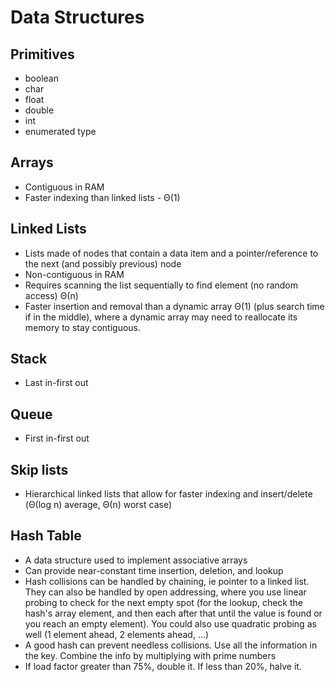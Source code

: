 # Data Structures


## Primitives

- boolean
- char
- float
- double
- int
- enumerated type


## Arrays

- Contiguous in RAM
- Faster indexing than linked lists - Θ(1)


## Linked Lists

- Lists made of nodes that contain a data item and a pointer/reference to the next (and possibly previous) node
- Non-contiguous in RAM
- Requires scanning the list sequentially to find element (no random access) Θ(n)
- Faster insertion and removal than a dynamic array Θ(1) (plus search time if in the middle), where a dynamic array may need to reallocate its memory to stay contiguous.


## Stack

- Last in-first out


## Queue

- First in-first out


## Skip lists

- Hierarchical linked lists that allow for faster indexing and insert/delete (Θ(log n) average, Θ(n) worst case)


## Hash Table

- A data structure used to implement associative arrays
- Can provide near-constant time insertion, deletion, and lookup
- Hash collisions can be handled by chaining, ie pointer to a linked list. They can also be handled by open addressing, where you use linear probing to check for the next empty spot (for the lookup, check the hash's array element, and then each after that until the value is found or you reach an empty element). You could also use quadratic probing as well (1 element ahead, 2 elements ahead, ...)
- A good hash can prevent needless collisions. Use all the information in the key. Combine the info by multiplying with prime numbers
- If load factor greater than 75%, double it. If less than 20%, halve it.